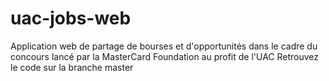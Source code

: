 # uac-jobs-web
Application web de partage de bourses et d'opportunités dans le cadre du concours lancé par la MasterCard Foundation au profit de l'UAC
Retrouvez le code sur la branche master
